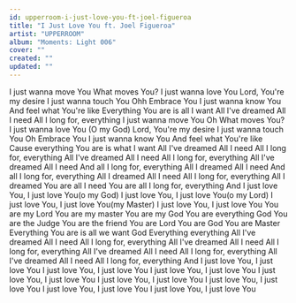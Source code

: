 ```yaml
---
id: upperroom-i-just-love-you-ft-joel-figueroa
title: "I Just Love You ft. Joel Figueroa"
artist: "UPPERROOM"
album: "Moments: Light 006"
cover: ""
created: ""
updated: ""
---
```


I just wanna move You
What moves You?
I just wanna love You
Lord, You're my desire
I just wanna touch You
Ohh
Embrace You
I just wanna know You
And feel what You're like
Everything You are is all I want
All I've dreamed
All I need
All I long for, everything
I just wanna move You
Oh What moves You?
I just wanna love You (O my God)
Lord, You're my desire
I just wanna touch You
Oh Embrace You
I just wanna know You
And feel what You're like
Cause everything You are is what I want
All I've dreamed
All I need
All I long for, everything
All I've dreamed
All I need
All I long for, everything
All I've dreamed
All I need
And all I long for, everything
All I dreamed
All I need
And all I long for, everything
All I dreamed
All I need
All I long for, everything
All I dreamed
You are all I need
You are all I long for, everything
And I just love
You, I just love You(o my God)
I just love
You, I just love You(o my Lord)
I just love
You, I just love You(my Master)
I just love
You, I just love You
You are my Lord
You are my master
You are my God
You are everything God
You are the Judge
You are the friend
You are Lord
You are God
You are Master
Everything You are is all we want God
Everything everything
All I've dreamed
All I need
All I long for, everything
All I've dreamed
All I need
All I long for, everything
All I've dreamed
All I need
All I long for, everything
All I've dreamed
All I need
All I long for, everything
And I just love
You, I just love You
I just love
You, I just love You
I just love
You, I just love You
I just love
You, I just love You
I just love
You, I just love You
I just love
You, I just love You
I just love
You, I just love You
I just love
You, I just love You